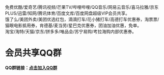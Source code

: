 免费优酷/爱奇艺/腾讯视频/芒果TV/哔哩哔哩/QQ音乐/网易云音乐/喜马拉雅/京东PLUS/迅雷/知网/腾讯体育/百度文库/百度网盘超级VIP会员共享。  
饿了么/美团外卖/美团优选红包，滴滴打车/花小猪打车/高德打车优惠券，淘票票/猫眼电影抵用券，肯德基/麦当劳/星巴克优惠券，团油加油优惠，免单。  
淘宝/淘特/天猫/京东/拼多多/唯品会/苏宁易购/考拉海购内部优惠券。  

# 会员共享QQ群  
#### QQ群链接：[点击加入QQ群](https://jq.qq.com/?_wv=1027&k=JuvO5aov "点击加入QQ群")    
